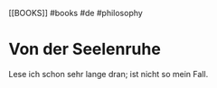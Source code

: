 [[BOOKS]] #books #de #philosophy
# Von der Seelenruhe
Lese ich schon sehr lange dran; ist nicht so mein Fall.
